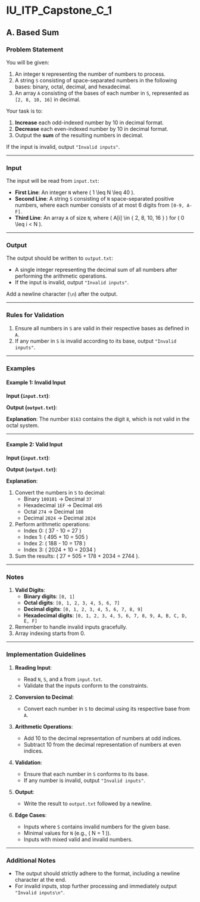 # IU_ITP_Capstone_C_1

## A. Based Sum

### Problem Statement

You will be given:

1. An integer `N` representing the number of numbers to process.
2. A string `S` consisting of space-separated numbers in the following bases: binary, octal, decimal, and hexadecimal.
3. An array `A` consisting of the bases of each number in `S`, represented as `[2, 8, 10, 16]` in decimal.

Your task is to:
1. **Increase** each odd-indexed number by 10 in decimal format.
2. **Decrease** each even-indexed number by 10 in decimal format.
3. Output the **sum** of the resulting numbers in decimal.

If the input is invalid, output `"Invalid inputs"`.

---

### Input

The input will be read from `input.txt`:
- **First Line**: An integer `N` where \( 1 \leq N \leq 40 \).
- **Second Line**: A string `S` consisting of `N` space-separated positive numbers, where each number consists of at most 6 digits from `[0-9, A-F]`.
- **Third Line**: An array `A` of size `N`, where \( A[i] \in \{ 2, 8, 10, 16 \} \) for \( 0 \leq i < N \).

---

### Output

The output should be written to `output.txt`:
- A single integer representing the decimal sum of all numbers after performing the arithmetic operations.
- If the input is invalid, output `"Invalid inputs"`.

Add a newline character (`\n`) after the output.

---

### Rules for Validation

1. Ensure all numbers in `S` are valid in their respective bases as defined in `A`.
2. If any number in `S` is invalid according to its base, output `"Invalid inputs"`.

---

### Examples

#### Example 1: Invalid Input

**Input (`input.txt`)**:

**Output (`output.txt`)**:


**Explanation**: The number `8163` contains the digit `8`, which is not valid in the octal system.

---

#### Example 2: Valid Input

**Input (`input.txt`)**:

**Output (`output.txt`)**:

**Explanation**:
1. Convert the numbers in `S` to decimal:
   - Binary `100101` → Decimal `37`
   - Hexadecimal `1EF` → Decimal `495`
   - Octal `274` → Decimal `188`
   - Decimal `2024` → Decimal `2024`
2. Perform arithmetic operations:
   - Index 0: \( 37 - 10 = 27 \)
   - Index 1: \( 495 + 10 = 505 \)
   - Index 2: \( 188 - 10 = 178 \)
   - Index 3: \( 2024 + 10 = 2034 \)
3. Sum the results: \( 27 + 505 + 178 + 2034 = 2744 \).

---

### Notes

1. **Valid Digits**:
   - **Binary digits**: `[0, 1]`
   - **Octal digits**: `[0, 1, 2, 3, 4, 5, 6, 7]`
   - **Decimal digits**: `[0, 1, 2, 3, 4, 5, 6, 7, 8, 9]`
   - **Hexadecimal digits**: `[0, 1, 2, 3, 4, 5, 6, 7, 8, 9, A, B, C, D, E, F]`
2. Remember to handle invalid inputs gracefully.
3. Array indexing starts from 0.

---

### Implementation Guidelines

1. **Reading Input**:
   - Read `N`, `S`, and `A` from `input.txt`.
   - Validate that the inputs conform to the constraints.

2. **Conversion to Decimal**:
   - Convert each number in `S` to decimal using its respective base from `A`.

3. **Arithmetic Operations**:
   - Add 10 to the decimal representation of numbers at odd indices.
   - Subtract 10 from the decimal representation of numbers at even indices.

4. **Validation**:
   - Ensure that each number in `S` conforms to its base.
   - If any number is invalid, output `"Invalid inputs"`.

5. **Output**:
   - Write the result to `output.txt` followed by a newline.

6. **Edge Cases**:
   - Inputs where `S` contains invalid numbers for the given base.
   - Minimal values for `N` (e.g., \( N = 1 \)).
   - Inputs with mixed valid and invalid numbers.

---

### Additional Notes

- The output should strictly adhere to the format, including a newline character at the end.
- For invalid inputs, stop further processing and immediately output `"Invalid inputs\n"`.
